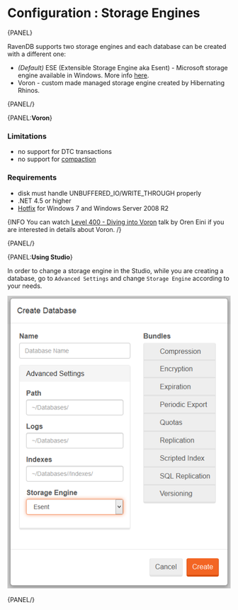 # Configuration : Storage Engines

{PANEL}

RavenDB supports two storage engines and each database can be created with a different one:

- _(Default)_ ESE (Extensible Storage Engine aka Esent) - Microsoft storage engine available in Windows. More info [here](http://en.wikipedia.org/wiki/Extensible_Storage_Engine).
- Voron - custom made managed storage engine created by Hibernating Rhinos.

{PANEL/}

{PANEL:**Voron**}

### Limitations

- no support for DTC transactions
- no support for [compaction](../../client-api/commands/how-to/compact-database)

### Requirements

- disk must handle UNBUFFERED_IO/WRITE_THROUGH properly
- .NET 4.5 or higher
- [Hotfix](http://support.microsoft.com/kb/2731284) for Windows 7 and Windows Server 2008 R2

{INFO You can watch [Level 400 - Diving into Voron](https://www.youtube.com/watch?v=yJqOEqqUfUA) talk by Oren Eini if you are interested in details about Voron. /}

{PANEL/}

{PANEL:**Using Studio**}

In order to change a storage engine in the Studio, while you are creating a database, go to `Advanced Settings` and change `Storage Engine` according to your needs.

![Figure 1: Creating database and changing Storage Engine](images/create-database-select-engine-studio.png)

{PANEL/}
